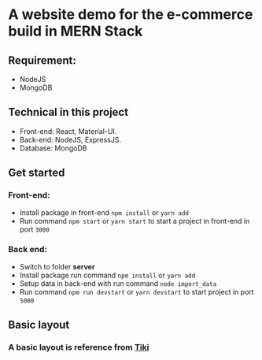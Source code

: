 # A website demo for the e-commerce build in **MERN** Stack

## Requirement:
* NodeJS
* MongoDB
## Technical in this project
* Front-end: React, Material-UI.
* Back-end: NodeJS, ExpressJS.
* Database: MongoDB
## Get started

### Front-end:
* Install package in front-end `npm install` or `yarn add`
* Run command `npm start` or `yarn start` to start a project in front-end in port `3000`
### Back end:
* Switch to folder **server**
* Install package run command `npm install` or `yarn add`
* Setup data in back-end with run command `node import_data` 
* Run command `npm run devstart` or `yarn devstart` to start project in port `5000`

## Basic layout

### A basic layout is reference from [Tiki](https://tiki.vn/)

